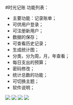 #时光记账
功能列表：
- 主要功能：记录账单；
- 可供用户登录；
- 可注册新用户；
- 数据的保存；
- 可查看历史记录；
- 生成统计图；
- 分类，分为周，月，年查看；
- 每日支出的预算；
- 密码修改；
- 统计总数的功能；
- 可切换主题；
- 软件说明；

![](https://github.com/sinyu1012/bill/blob/master/images/1.jpg)
![](https://github.com/sinyu1012/bill/blob/master/images/2.jpg)
![](https://github.com/sinyu1012/bill/blob/master/images/3.jpg)
![](https://github.com/sinyu1012/bill/blob/master/images/4.jpg)